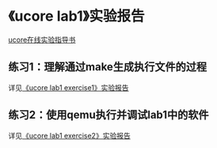 # 《ucore lab1》实验报告

[ucore在线实验指导书](https://chyyuu.gitbooks.io/ucore_os_docs/content/)

## 练习1：理解通过make生成执行文件的过程

详见[《ucore lab1 exercise1》实验报告](lab1_exercise1_report.md)

## 练习2：使用qemu执行并调试lab1中的软件

详见[《ucore lab1 exercise2》实验报告](lab1_exercise2_report.md)
